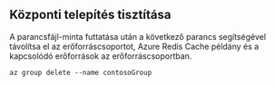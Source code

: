 ## <a name="clean-up-deployment"></a>Központi telepítés tisztítása 

A parancsfájl-minta futtatása után a következő parancs segítségével távolítsa el az erőforráscsoportot, Azure Redis Cache példány és a kapcsolódó erőforrások az erőforráscsoportban.

```azurecli
az group delete --name contosoGroup
```